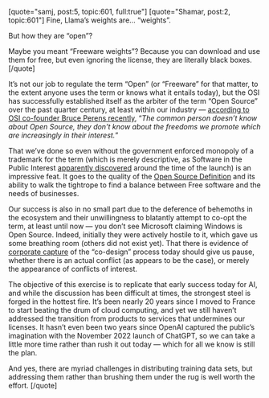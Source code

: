 [quote="samj, post:5, topic:601, full:true"]
[quote="Shamar, post:2, topic:601"]
Fine, Llama’s weights are… “weights”.

But how they are “open”?

Maybe you meant “Freeware weights”?
Because you can download and use them for free, but even ignoring the license, they are literally black boxes.
[/quote]

It’s not our job to regulate the term “Open” (or “Freeware” for that matter, to the extent anyone uses the term or knows what it entails today), but the OSI has successfully established itself as the arbiter of the term “Open Source” over the past quarter century, at least within our industry — [according to OSI co-founder Bruce Perens recently](https://www.theregister.com/2023/12/27/bruce_perens_post_open/), “*The common person doesn’t know about Open Source, they don’t know about the freedoms we promote which are increasingly in their interest.*”

That we’ve done so even without the government enforced monopoly of a trademark for the term (which is merely descriptive, as Software in the Public Interest [apparently discovered](https://tsdr.uspto.gov/#caseNumber=75439502&caseSearchType=US_APPLICATION&caseType=DEFAULT&searchType=statusSearch) around the time of the launch) is an impressive feat. It goes to the quality of the [Open Source Definition](https://opensource.org/osd) and its ability to walk the tightrope to find a balance between Free software and the needs of businesses.

Our success is also in no small part due to the deference of behemoths in the ecosystem and their unwillingness to blatantly attempt to co-opt the term, at least until now — you don’t see Microsoft claiming Windows is Open Source. Indeed, initially they were actively hostile to it, which gave us some breathing room (others did not exist yet). That there is evidence of [corporate capture](https://discuss.opensource.org/t/we-heard-you-lets-focus-on-substantive-discussion/589/16) of the “co-design” process today should give us pause, whether there is an actual conflict (as appears to be the case), or merely the appearance of conflicts of interest.

The objective of this exercise is to replicate that early success today for AI, and while the discussion has been difficult at times, the strongest steel is forged in the hottest fire. It’s been nearly 20 years since I moved to France to start beating the drum of cloud computing, and yet we still haven’t addressed the transition from products to services that undermines our licenses. It hasn’t even been two years since OpenAI captured the public’s imagination with the November 2022 launch of ChatGPT, so we can take a little more time rather than rush it out today — which for all we know is still the plan.

And yes, there are myriad challenges in distributing training data sets, but addressing them rather than brushing them under the rug is well worth the effort.
[/quote]

